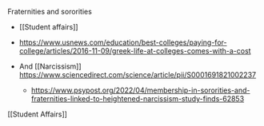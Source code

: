 Fraternities and sororities

  - [[Student affairs]]

  - https://www.usnews.com/education/best-colleges/paying-for-college/articles/2016-11-09/greek-life-at-colleges-comes-with-a-cost

  - And [[Narcissism]]
    https://www.sciencedirect.com/science/article/pii/S0001691821002237
      - https://www.psypost.org/2022/04/membership-in-sororities-and-fraternities-linked-to-heightened-narcissism-study-finds-62853

[[Student Affairs]]